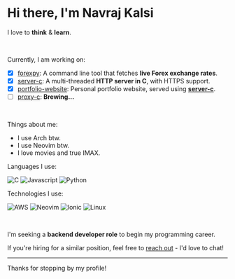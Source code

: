 # Hi there, I'm Navraj Kalsi

I love to **think** & **learn**.

<br>

Currently, I am working on:
- [x] [forexpy](https://github.com/navrajkalsi/forexpy): A command line tool that fetches **live Forex exchange rates**.
- [x] [server-c](https://github.com/navrajkalsi/server-c): A multi-threaded **HTTP server in C**, with HTTPS support.
- [x] [portfolio-website](https://github.com/navrajkalsi/portfolio-website): Personal portfolio website, served using **[server-c](https://github.com/navrajkalsi/server-c)**.
- [ ] [proxy-c](https://github.com/navrajkalsi/proxy-c): __Brewing...__
<!-- - [ ] Figuring out... -->

<br>

Things about me:
- I use Arch btw.
- I use Neovim btw.
- I love movies and true IMAX.

Languages I use:

![C](https://img.shields.io/badge/C-00599C?style=for-the-badge&logo=c&logoColor=white)
![Javascript](https://img.shields.io/badge/JavaScript-323330?style=for-the-badge&logo=javascript&logoColor=F7DF1E)
![Python](https://img.shields.io/badge/Python-FFD43B?style=for-the-badge&logo=python&logoColor=blue)

Technologies I use:

![AWS](https://img.shields.io/badge/Amazon_Web_Services-FF9900?style=for-the-badge&logo=amazonwebservices&logoColor=white)
![Neovim](https://img.shields.io/badge/NeoVim-%2357A143.svg?&style=for-the-badge&logo=neovim&logoColor=white)
![Ionic](https://img.shields.io/badge/Ionic-3880FF?style=for-the-badge&logo=ionic&logoColor=white)
![Linux](https://img.shields.io/badge/Linux-FCC624?style=for-the-badge&logo=linux&logoColor=black)
<!-- ![Arch](https://img.shields.io/badge/Arch_Linux-1793D1?style=for-the-badge&logo=arch-linux&logoColor=white) -->

<br>

I'm seeking a **backend developer role** to begin my programming career.

If you're hiring for a similar position, feel free to [reach out](mailto:navrajkalsi@icloud.com) - I'd love to chat!

---
Thanks for stopping by my profile!

